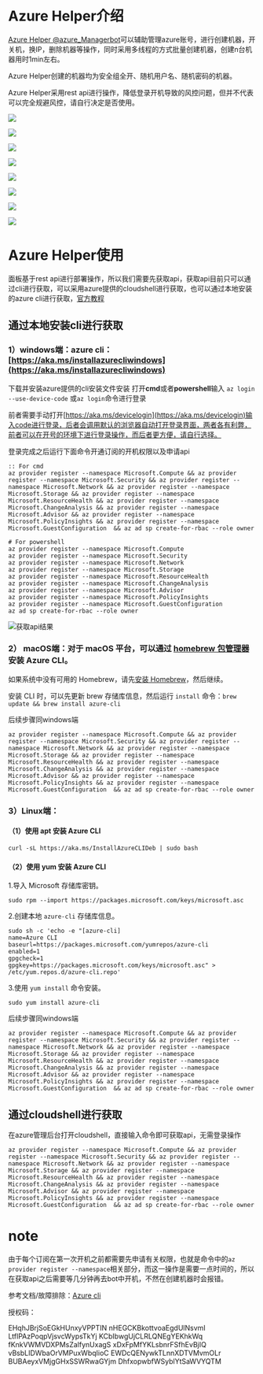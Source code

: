 # Azure Helper介绍
[Azure Helper @azure_Managerbot](https://t.me/azure_Managerbot)可以辅助管理azure账号，进行创建机器，开关机，换IP，删除机器等操作，同时采用多线程的方式批量创建机器，创建n台机器用时1min左右。

Azure Helper创建的机器均为安全组全开、随机用户名、随机密码的机器。

Azure Helper采用rest api进行操作，降低登录开机导致的风控问题，但并不代表可以完全规避风控，请自行决定是否使用。

![](https://i0.hdslb.com/bfs/album/4008c8e66155abafd08279eb6f94ffe06903f91b.png)

![](https://i0.hdslb.com/bfs/album/6911e6284097ec1fecba402c04d85ee0a0218e29.png)

![](https://i0.hdslb.com/bfs/album/047323ab7e47bde6d5290857e3699c1002c99997.png)

![](https://i0.hdslb.com/bfs/album/bd30ea782526673e65a628490173c80707431cce.png)

![](https://i0.hdslb.com/bfs/album/500ce6e6c0fca44c4500cac81f6983f0a7185ab2.png)

![](https://i0.hdslb.com/bfs/album/6697742a882fac296cca7caa499b89127d1d214a.png)

![](https://i0.hdslb.com/bfs/album/5304e607b20ec3892f892c24344113b5e3bac2eb.png)

![](https://i0.hdslb.com/bfs/album/8bf79e3b3e2610edfdbf0acefb04f060e59cd4e3.png)

# Azure Helper使用

面板基于rest api进行部署操作，所以我们需要先获取api，获取api目前只可以通过cli进行获取，可以采用azure提供的cloudshell进行获取，也可以通过本地安装的azure cli进行获取，[官方教程](https://blog.jongallant.com/2021/02/azure-rest-apis-postman-2021/)

## 通过本地安装cli进行获取

### 1）**windows端**：azure cli：[https://aka.ms/installazurecliwindows](https://aka.ms/installazurecliwindows)

下载并安装azure提供的cli安装文件安装
打开**cmd**或者**powershell**输入 `az login --use-device-code` 或`az login`命令进行登录

前者需要手动打开[https://aka.ms/devicelogin](https://aka.ms/devicelogin)输入code进行登录，后者会调用默认的浏览器自动打开登录界面，两者各有利弊，前者可以在开号的环境下进行登录操作，而后者更方便，请自行选择。


登录完成之后运行下面命令开通订阅的开机权限以及申请api
```
:: For cmd
az provider register --namespace Microsoft.Compute && az provider register --namespace Microsoft.Security && az provider register --namespace Microsoft.Network && az provider register --namespace Microsoft.Storage && az provider register --namespace Microsoft.ResourceHealth && az provider register --namespace Microsoft.ChangeAnalysis && az provider register --namespace Microsoft.Advisor && az provider register --namespace Microsoft.PolicyInsights && az provider register --namespace Microsoft.GuestConfiguration  && az ad sp create-for-rbac --role owner
```

```
# For powershell
az provider register --namespace Microsoft.Compute
az provider register --namespace Microsoft.Security
az provider register --namespace Microsoft.Network
az provider register --namespace Microsoft.Storage
az provider register --namespace Microsoft.ResourceHealth
az provider register --namespace Microsoft.ChangeAnalysis
az provider register --namespace Microsoft.Advisor
az provider register --namespace Microsoft.PolicyInsights
az provider register --namespace Microsoft.GuestConfiguration
az ad sp create-for-rbac --role owner
```
![获取api结果](https://www.hualigs.cn/image/60b5eea1e1964.jpg)

### 2） macOS端：对于 macOS 平台，可以通过 [homebrew 包管理器](https://brew.sh/)安装 Azure CLI。

如果系统中没有可用的 Homebrew，请先[安装 Homebrew](https://docs.brew.sh/Installation.html)，然后继续。

安装 CLI 时，可以先更新 brew 存储库信息，然后运行 `install` 命令：`brew update && brew install azure-cli`

后续步骤同windows端

```
az provider register --namespace Microsoft.Compute && az provider register --namespace Microsoft.Security && az provider register --namespace Microsoft.Network && az provider register --namespace Microsoft.Storage && az provider register --namespace Microsoft.ResourceHealth && az provider register --namespace Microsoft.ChangeAnalysis && az provider register --namespace Microsoft.Advisor && az provider register --namespace Microsoft.PolicyInsights && az provider register --namespace Microsoft.GuestConfiguration  && az ad sp create-for-rbac --role owner
```

### 3）Linux端：

#### （1）使用 apt 安装 Azure CLI

```
curl -sL https://aka.ms/InstallAzureCLIDeb | sudo bash
```

#### （2）使用 yum 安装 Azure CLI

1.导入 Microsoft 存储库密钥。
```
sudo rpm --import https://packages.microsoft.com/keys/microsoft.asc
```

2.创建本地 `azure-cli` 存储库信息。
```
sudo sh -c 'echo -e "[azure-cli]
name=Azure CLI
baseurl=https://packages.microsoft.com/yumrepos/azure-cli
enabled=1
gpgcheck=1
gpgkey=https://packages.microsoft.com/keys/microsoft.asc" > /etc/yum.repos.d/azure-cli.repo'
```
   3.使用 `yum install` 命令安装。
```
sudo yum install azure-cli
```

后续步骤同windows端      

```
az provider register --namespace Microsoft.Compute && az provider register --namespace Microsoft.Security && az provider register --namespace Microsoft.Network && az provider register --namespace Microsoft.Storage && az provider register --namespace Microsoft.ResourceHealth && az provider register --namespace Microsoft.ChangeAnalysis && az provider register --namespace Microsoft.Advisor && az provider register --namespace Microsoft.PolicyInsights && az provider register --namespace Microsoft.GuestConfiguration  && az ad sp create-for-rbac --role owner
```

## 通过cloudshell进行获取

在azure管理后台打开cloudshell，直接输入命令即可获取api，无需登录操作      

```
az provider register --namespace Microsoft.Compute && az provider register --namespace Microsoft.Security && az provider register --namespace Microsoft.Network && az provider register --namespace Microsoft.Storage && az provider register --namespace Microsoft.ResourceHealth && az provider register --namespace Microsoft.ChangeAnalysis && az provider register --namespace Microsoft.Advisor && az provider register --namespace Microsoft.PolicyInsights && az provider register --namespace Microsoft.GuestConfiguration  && az ad sp create-for-rbac --role owner
```
# note
由于每个订阅在第一次开机之前都需要先申请有关权限，也就是命令中的`az provider register --namespace`相关部分，而这一操作是需要一点时间的，所以在获取api之后需要等几分钟再去bot中开机，不然在创建机器时会报错。

参考文档/故障排除：[Azure cli](https://docs.azure.cn/zh-cn/cli/install-azure-cli?view=azure-cli-latest)



授权码：

EHqhJBrjSoEGkHUnxyVPPTIN
nHEGCKBkottvoaEgdUlNsvmI
LtflPAzPoqpVjsvcWypsTkYj
KCbIbwgUjCLRLQNEgYEKhkWq
fKnkVWMVDXPMsZalfynUxagS
xDxFpMfYKLsbnrFSfhEvBjIQ
vBsbLIDWbaOrVMPuxWbqIioC
EWDcQENywkTLnnXDTVMvmOLr
BUBAeyxVMjgGHxSSWRwaGYjm
DhfxopwbfWSyblYtSaWVYQTM
